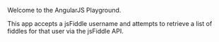 Welcome to the AngularJS Playground.

This app accepts a jsFiddle username and attempts to retrieve a list of fiddles for that user via the  jsFiddle API.
